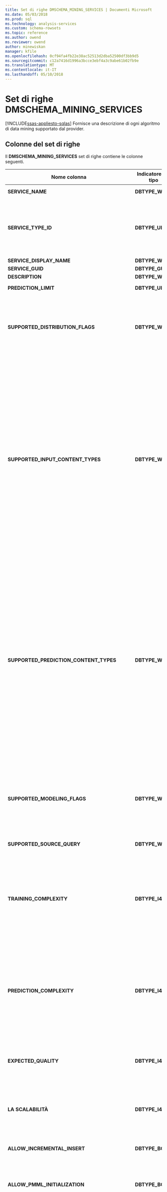 ```yaml
---
title: Set di righe DMSCHEMA_MINING_SERVICES | Documenti Microsoft
ms.date: 05/03/2018
ms.prod: sql
ms.technology: analysis-services
ms.custom: schema-rowsets
ms.topic: reference
ms.author: owend
ms.reviewer: owend
author: minewiskan
manager: kfile
ms.openlocfilehash: 0cf94fa4fb22e38ac52513d2dba52500df3bb9d5
ms.sourcegitcommit: c12a7416d1996a3bcce3ebf4a3c9abe61b02fb9e
ms.translationtype: MT
ms.contentlocale: it-IT
ms.lasthandoff: 05/10/2018
---
```

# <a name="dmschemaminingservices-rowset"></a>Set di righe DMSCHEMA_MINING_SERVICES
[!INCLUDE[ssas-appliesto-sqlas](../../../includes/ssas-appliesto-sqlas.md)]
  Fornisce una descrizione di ogni algoritmo di data mining supportato dal provider.  
  
## <a name="rowset-columns"></a>Colonne del set di righe  
 Il **DMSCHEMA_MINING_SERVICES** set di righe contiene le colonne seguenti.  
  
|Nome colonna|Indicatore del tipo|Description|  
|-----------------|--------------------|-----------------|  
|**SERVICE_NAME**|**DBTYPE_WSTR**|Nome dell'algoritmo. Questa colonna è specifica del provider.|  
|**SERVICE_TYPE_ID**|**DBTYPE_UI4**|Questa colonna contiene una bitmap che descrive il servizio di data mining. [!INCLUDE[msCoName](../../../includes/msconame-md.md)] [!INCLUDE[ssNoVersion](../../../includes/ssnoversion-md.md)] [!INCLUDE[ssASnoversion](../../../includes/ssasnoversion-md.md)] Popola questa colonna con uno dei valori seguenti:<br /><br /> **DM_SERVICETYPE_CLASSIFICATION** (**1**)<br /><br /> **DM_SERVICETYPE_CLUSTERING** (**2**)|  
|**SERVICE_DISPLAY_NAME**|**DBTYPE_WSTR**|Nome visualizzato localizzabile per l'algoritmo.|  
|**SERVICE_GUID**|**DBTYPE_GUID**|GUID dell'algoritmo.|  
|**DESCRIPTION**|**DBTYPE_WSTR**|Descrizione intuitiva dell'algoritmo.|  
|**PREDICTION_LIMIT**|**DBTYPE_UI4**|Numero massimo di stime che possono fornire il modello e l'algoritmo.|  
|**SUPPORTED_DISTRIBUTION_FLAGS**|**DBTYPE_WSTR**|Elenco delimitato da virgole di flag che descrivono le distribuzioni statistiche supportate dall'algoritmo. Questa colonna contiene uno o più dei valori seguenti:<br /><br /> "**NORMALE**"<br /><br /> "**LOG NORMALE**"<br /><br /> "**UNIFORM**"|  
|**SUPPORTED_INPUT_CONTENT_TYPES**|**DBTYPE_WSTR**|Elenco delimitato da virgole di flag che descrivono i tipi di contenuto di input supportati dall'algoritmo. Questa colonna contiene uno o più dei valori seguenti:<br /><br /> "**CHIAVE**"<br /><br /> "**DISCRETE**"<br /><br /> "**CONTINUO**"<br /><br /> "**DISCRETIZED**"<br /><br /> "**ORDERED**"<br /><br /> "CHIAVE **SEQUENZA**"<br /><br /> "**CYCLICAL**"<br /><br /> "**PROBABILITÀ**"<br /><br /> "**VARIANZA**"<br /><br /> "**STDEV**"<br /><br /> "**SUPPORTO**"<br /><br /> "**VARIANZA DELLA PROBABILITÀ**"<br /><br /> "**STDEV PROBABILITÀ**"<br /><br /> "**CHIAVE TEMPORALE**"|  
|**SUPPORTED_PREDICTION_CONTENT_TYPES**|**DBTYPE_WSTR**|Elenco delimitato da virgole di flag che descrivono i tipi di contenuto di stima supportati dall'algoritmo. Questa colonna contiene uno o più dei valori seguenti:<br /><br /> "**CHIAVE**"<br /><br /> "**DISCRETE**"<br /><br /> "**CONTINUO**"<br /><br /> "**DISCRETIZED**"<br /><br /> "**ORDERED**"<br /><br /> "CHIAVE **SEQUENZA** "<br /><br /> "**CYCLICAL**"<br /><br /> "**PROBABILITÀ**"<br /><br /> "**VARIANZA**"<br /><br /> "**STDEV**"<br /><br /> "**SUPPORTO**"<br /><br /> "**VARIANZA DELLA PROBABILITÀ**"<br /><br /> "**STDEV PROBABILITÀ**"<br /><br /> "KEY TIME"|  
|**SUPPORTED_MODELING_FLAGS**|**DBTYPE_WSTR**|Elenco delimitato da virgole dei flag di modellazione supportati dall'algoritmo. Questa colonna contiene uno o più dei valori seguenti:<br /><br /> "**MODEL_EXISTENCE_ONLY**"<br /><br /> "**REGRESSORE**"<br /><br /> <br /><br /> Si noti che è anche possibile definire flag specifici del provider.|  
|**SUPPORTED_SOURCE_QUERY**|**DBTYPE_WSTR**|Questa colonna è supportata per garantire la compatibilità con le versioni precedenti.|  
|**TRAINING_COMPLEXITY**|**DBTYPE_I4**|La durata di tempo prevista per l'esecuzione del training:<br /><br /> **DM_TRAINING_COMPLEXITY_LOW** indica che il tempo di esecuzione è relativamente breve ed è proporzionale all'input.<br /><br /> **DM_TRAINING_COMPLEXITY_MEDIUM** indica che il tempo di esecuzione potrebbe essere lungo, ma è in genere proporzionale all'input.<br /><br /> **DM_TRAINING_COMPLEXITY_HIGH** indica che il tempo di esecuzione è lungo e può aumentare in modo esponenziale in relazione al numero di case di training.|  
|**PREDICTION_COMPLEXITY**|**DBTYPE_I4**|La durata di tempo prevista per la stima:<br /><br /> **DM_PREDICTION_COMPLEXITY_LOW** indica che il tempo di esecuzione è relativamente breve ed è proporzionale all'input.<br /><br /> **DM_PREDICTION_COMPLEXITY_MEDIUM** indica che il tempo di esecuzione potrebbe essere lungo, ma è in genere proporzionale all'input.<br /><br /> **DM_PREDICTION_COMPLEXITY_HIGH** indica che il tempo di esecuzione è lungo e può aumentare in modo esponenziale in relazione al numero di case di training.|  
|**EXPECTED_QUALITY**|**DBTYPE_I4**|Qualità prevista del modello prodotto con questo algoritmo:<br /><br /> **DM_EXPECTED_QUALITY_LOW**<br /><br /> **DM_EXPECTED_QUALITY_MEDIUM**<br /><br /> **DM_EXPECTED_QUALITY_HIGH**|  
|**LA SCALABILITÀ**|**DBTYPE_I4**|Scalabilità dell'algoritmo.<br /><br /> **DM_SCALING_LOW**<br /><br /> **DM_SCALING_MEDIUM**<br /><br /> **DM_SCALING_HIGH**|  
|**ALLOW_INCREMENTAL_INSERT**|**DBTYPE_BOOL**|Valore booleano che indica se l'algoritmo supporta il training incrementale, ovvero l'aggiornamento dei modelli individuati in base a nuovi dati effettivi anziché mediante una nuova individuazione dei modelli.|  
|**ALLOW_PMML_INITIALIZATION**|**DBTYPE_BOOL**|Valore booleano che indica se è possibile creare modelli di data mining in base a una stringa PMML 2.1.<br /><br /> Se **TRUE**, l'algoritmo di data mining supporta inizializzazione da contenuto PMML 2.1.|  
|**CONTROLLO**|**DBTYPE_I4**|Supporto fornito dal servizio se il training viene interrotto:<br /><br /> **DM_CONTROL_NONE** indica che l'algoritmo non può essere annullato dopo l'avvio per il training del modello.<br /><br /> **DM_CONTROL_CANCEL** indica che l'algoritmo può essere annullato dopo l'avvio del training del modello, ma deve essere riavviato per riprendere il training.<br /><br /> **DM_CONTROL_SUSPENDRESUME** indica che l'algoritmo può essere annullato e ripreso in qualsiasi momento, ma i risultati non sono disponibili fino al completamento del training.<br /><br /> **DM_CONTROL_SUSPENDWITHRESULT** indica che l'algoritmo può essere annullato e ripreso in qualsiasi momento e che è possibile ottenere eventuali risultati incrementali.|  
|**ALLOW_DUPLICATE_KEY**|**DBTYPE_BOOL**|Valore booleano che indica se i case possono contenere chiavi duplicate.<br /><br /> Se **VARIANT_TRUE**, case possono contenere chiavi duplicate.|  
|**VIEWER_TYPE**|**DBTYPE_WSTR**|Visualizzatore consigliato per questo modello.|  
|**HELP_FILE**|**DBTYPE_WSTR**|(Facoltativo) Nome del file che contiene la documentazione per questo servizio.|  
|**HELP_CONTEXT**|**DBTYPE_I4**|(Facoltativo) ID di contesto della Guida per questo servizio.|  
|**MSOLAP_SUPPORTS_ANALYSIS_SERVICES_DDL**|**DBTYPE_WSTR**|Versione DDL supportata. 0 indica nessun supporto DDL.|  
|**MSOLAP_SUPPORTS_OLAP_MINING_MODELS**|**DBTYPE_BOOL**|Valore booleano che indica se è possibile creare modelli di data mining OLAP.<br /><br /> Se **TRUE**, è possibile creare modelli di data mining OLAP. Richiede **MSOLAP_SUPPORTS_ANALYSIS_SERVICES_DDL** sia diverso da zero.|  
|**MSOLAP_SUPPORTS_DATA_MINING_DIMENSIONS**|**DBTYPE_BOOL**|Valore booleano che indica se è possibile creare dimensioni di data mining.<br /><br /> Se **TRUE**, dimensioni di data mining possono essere create.|  
|**MSOLAP_SUPPORTS_DRILLTHROUGH**|**DBTYPE_BOOL**|Valore booleano che indica se il servizio supporta funzionalità drill-through.<br /><br /> Se **TRUE**, il servizio supporta funzionalità drill-through.|  
  
## <a name="restriction-columns"></a>Colonne di restrizione  
 Il **DMSCHEMA_MINING_SERVICES** righe può essere limitato sulle colonne elencate nella tabella seguente.  
  
|Nome colonna|Indicatore del tipo|Stato della restrizione|  
|-----------------|--------------------|-----------------------|  
|**SERVICE_NAME**|**DBTYPE_WSTR**|Facoltativa.|  
|**SERVICE_TYPE_ID**|**DBTYPE_UI4**|Facoltativa.|  
  
## <a name="see-also"></a>Vedere anche  
 [Set di righe dello Schema di Data Mining](../../../analysis-services/schema-rowsets/data-mining/data-mining-schema-rowsets.md)  
  
  
